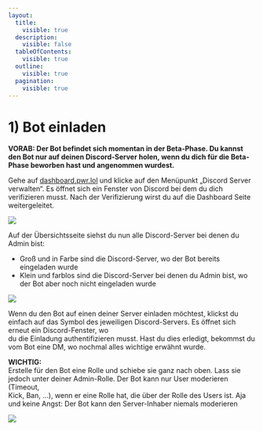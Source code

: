 ```yaml
---
layout:
  title:
    visible: true
  description:
    visible: false
  tableOfContents:
    visible: true
  outline:
    visible: true
  pagination:
    visible: true
---
```


# 1) Bot einladen

**VORAB: Der Bot befindet sich momentan in der Beta-Phase. Du kannst den Bot nur auf deinen Discord-Server holen, wenn du dich für die Beta-Phase beworben hast und angenommen wurdest.**

Gehe auf [dashboard.pwr.lol](http://dashboard.pwr.lol/) und klicke auf den Menüpunkt „Discord Server verwalten“. Es öffnet sich ein Fenster von Discord bei dem du dich\
verifizieren musst. Nach der Verifizierung wirst du auf die Dashboard Seite weitergeleitet.

![](https://doc.pwr.lol/wp-content/uploads/2024/01/pwrbot\_ivite-1024x357.png)

Auf der Übersichtsseite siehst du nun alle Discord-Server bei denen du Admin bist:

* Groß und in Farbe sind die Discord-Server, wo der Bot bereits eingeladen wurde
* Klein und farblos sind die Discord-Server bei denen du Admin bist, wo der Bot aber noch nicht eingeladen wurde

![](https://doc.pwr.lol/wp-content/uploads/2024/01/pwrbot\_overview-1024x289.png)

Wenn du den Bot auf einen deiner Server einladen möchtest, klickst du einfach auf das Symbol des jeweiligen Discord-Servers. Es öffnet sich erneut ein Discord-Fenster, wo\
du die Einladung authentifizieren musst. Hast du dies erledigt, bekommst du vom Bot eine DM, wo nochmal alles wichtige erwähnt wurde.

**WICHTIG:**\
Erstelle für den Bot eine Rolle und schiebe sie ganz nach oben. Lass sie jedoch unter deiner Admin-Rolle. Der Bot kann nur User moderieren (Timeout,\
Kick, Ban, …), wenn er eine Rolle hat, die über der Rolle des Users ist. Aja und keine Angst: Der Bot kann den Server-Inhaber niemals moderieren&#x20;

![](https://doc.pwr.lol/wp-content/uploads/2024/01/pwrbot\_role.png)
